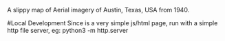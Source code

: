 A slippy map of Aerial imagery of Austin, Texas, USA from 1940. 

#Local Development
Since is a very simple js/html page, run with a simple http file server, eg:
python3 -m http.server
